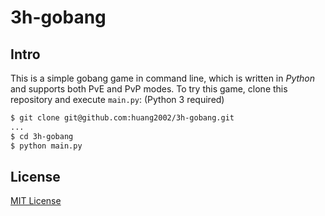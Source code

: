 # 3h-gobang

## Intro

This is a simple gobang game in command line, which is written in _Python_ and supports both PvE and PvP modes. To try this game, clone this repository and execute `main.py`: (Python 3 required)

```bash
$ git clone git@github.com:huang2002/3h-gobang.git
...
$ cd 3h-gobang
$ python main.py
```

## License

[MIT License](./LICENSE)
